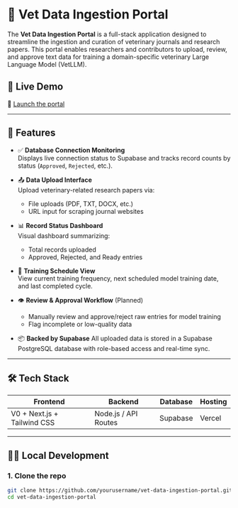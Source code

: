 # 🐾 Vet Data Ingestion Portal

The **Vet Data Ingestion Portal** is a full-stack application designed to streamline the ingestion and curation of veterinary journals and research papers. This portal enables researchers and contributors to upload, review, and approve text data for training a domain-specific veterinary Large Language Model (VetLLM).

## 🚀 Live Demo

🔗 [Launch the portal](https://v0-data-ingestion-portal-three.vercel.app/)

---

## 📌 Features

- ✅ **Database Connection Monitoring**  
  Displays live connection status to Supabase and tracks record counts by status (`Approved`, `Rejected`, etc.).

- 📤 **Data Upload Interface**  
  Upload veterinary-related research papers via:
  - File uploads (PDF, TXT, DOCX, etc.)
  - URL input for scraping journal websites

- 📊 **Record Status Dashboard**  
  Visual dashboard summarizing:
  - Total records uploaded
  - Approved, Rejected, and Ready entries

- 🧠 **Training Schedule View**  
  View current training frequency, next scheduled model training date, and last completed cycle.

- 👁️ **Review & Approval Workflow** (Planned)
  - Manually review and approve/reject raw entries for model training
  - Flag incomplete or low-quality data

- 📦 **Backed by Supabase**
  All uploaded data is stored in a Supabase PostgreSQL database with role-based access and real-time sync.

---

## 🛠️ Tech Stack

| Frontend         | Backend           | Database       | Hosting      |
|------------------|-------------------|----------------|--------------|
| V0 + Next.js + Tailwind CSS | Node.js / API Routes | Supabase       | Vercel       |

---

## 🧑‍💻 Local Development

### 1. Clone the repo

```bash
git clone https://github.com/yourusername/vet-data-ingestion-portal.git
cd vet-data-ingestion-portal

